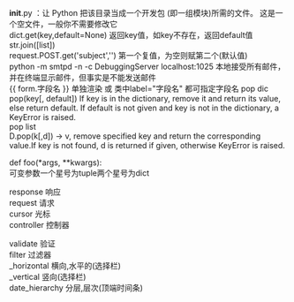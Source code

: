 ﻿__init__.py ：让 Python 把该目录当成一个开发包 (即一组模块)所需的文件。 这是一个空文件，一般你不需要修改它  
dict.get(key,default=None) 返回key值，如key不存在，返回default值  
str.join([list])  
request.POST.get('subject','') 第一个复值，为空则赋第二个(默认值)  
python -m smtpd -n -c DebuggingServer localhost:1025 本地接受所有邮件，并在终端显示邮件，但事实是不能发送邮件  
{{ form.字段名 }} 单独渲染 或 类中label="字段名" 都可指定字段名
pop dic  
pop(key[, default]) If key is in the dictionary, remove it and return its value, else return default. If default is not given and key is not in the dictionary, a KeyError is raised.  
pop list  
D.pop(k[,d]) -> v, remove specified key and return the corresponding value.If key is not found, d is returned if given, otherwise KeyError is raised.  

def foo(*args, **kwargs):  
可变参数一个星号为tuple两个星号为dict  

response 响应  
request 请求  
cursor 光标  
controller 控制器  

validate 验证  
filter 过滤器  
_horizontal  横向,水平的(选择栏)  
_vertical 竖向(选择栏)  
date_hierarchy  分层,层次(顶端时间条)  
